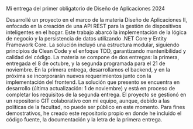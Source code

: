 Mi entrega del primer obligatorio de Diseño de Aplicaciones 2024

Desarrollé un proyecto en el marco de la materia Diseño de Aplicaciones II, enfocado en la creación de una API REST para la gestión de dispositivos inteligentes en el hogar. Este trabajo abarcó la implementación de la lógica de negocio y la persistencia de datos utilizando .NET Core y Entity Framework Core. La solución incluyó una estructura modular, siguiendo principios de Clean Code y el enfoque TDD, garantizando mantenibilidad y calidad del código.
La materia se compone de dos entregas: la primera, entregada el 8 de octubre, y la segunda programada para el 21 de noviembre. En la primera entrega, desarrollamos el backend, y en la próxima se incorporarán nuevos requerimientos junto con la implementación del frontend. La solución que presento se encuentra en desarrollo (última actualización: 1 de noviembre) y está en proceso de completar los requisitos de la segunda entrega.
El proyecto se gestionó en un repositorio GIT colaborativo con mi equipo, aunque, debido a las políticas de la facultad, no puede ser público en este momento. Para fines demostrativos, he creado este repositorio propio en donde he incluido el código fuente, la documentación y la letra de la primera entrega. 
